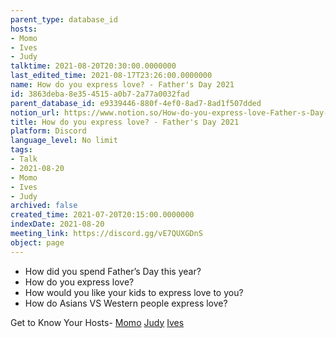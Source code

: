 ```yaml
---
parent_type: database_id
hosts:
- Momo
- Ives
- Judy
talktime: 2021-08-20T20:30:00.0000000
last_edited_time: 2021-08-17T23:26:00.0000000
name: How do you express love? - Father's Day 2021
id: 3863deba-8e35-4515-a0b7-2a77a0032fad
parent_database_id: e9339446-880f-4ef0-8ad7-8ad1f507dded
notion_url: https://www.notion.so/How-do-you-express-love-Father-s-Day-2021-3863deba8e354515a0b72a77a0032fad
title: How do you express love? - Father's Day 2021
platform: Discord
language_level: No limit
tags:
- Talk
- 2021-08-20
- Momo
- Ives
- Judy
archived: false
created_time: 2021-07-20T20:15:00.0000000
indexDate: 2021-08-20
meeting_link: https://discord.gg/vE7QUXGDnS
object: page
---
```


   - How did you spend Father’s Day this year?
   - How do you express love?
   - How would you like your kids to express love to you?
   - How do Asians VS Western people express love? 

Get to Know Your Hosts-
[Momo](/23f0f26c7f1547c0b08477c0c6f1f461)
[Judy](/d7df8bdfae994fc1a37a32b73806247f)
[Ives](/80871d292cbd411da0b1ab74bb5bccfd)




